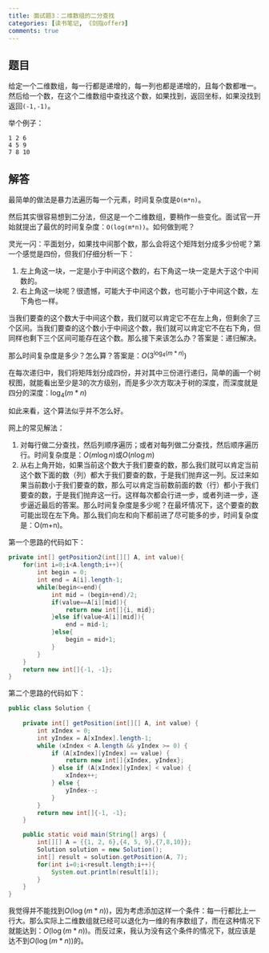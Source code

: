 ```yaml
---
title: 面试题3：二维数组的二分查找
categories: [读书笔记, 《剑指offer》]
comments: true
---
```


## 题目

给定一个二维数组，每一行都是递增的，每一列也都是递增的，且每个数都唯一。然后给一个数，在这个二维数组中查找这个数，如果找到，返回坐标，如果没找到返回`(-1,-1)`。

举个例子：

```
1 2 6
4 5 9
7 8 10
```

<!--more-->

## 解答

最简单的做法是暴力法遍历每一个元素，时间复杂度是`O(m*n)`。

然后其实很容易想到二分法，但这是一个二维数组，要稍作一些变化。面试官一开始就提出了最优的时间复杂度：`O(log(m*n))`。如何做到呢？

灵光一闪：平面划分，如果找中间那个数，那么会将这个矩阵划分成多少份呢？第一个感觉是四份，但我们仔细分析一下：

1. 左上角这一块，一定是小于中间这个数的，右下角这一块一定是大于这个中间数的。
2. 右上角这一块呢？很遗憾，可能大于中间这个数，也可能小于中间这个数，左下角也一样。

当我们要查的这个数大于中间这个数，我们就可以肯定它不在左上角，但剩余了三个区间。当我们要查的这个数小于中间这个数，我们就可以肯定它不在右下角，但同样也剩下三个区间可能存在这个数。那么接下来该怎么办？答案是：递归解决。

那么时间复杂度是多少？怎么算？答案是：$O(3^{\log_4(m*n)})$

在每次递归中，我们将矩阵划分成四份，并对其中三份进行递归，简单的画一个树杈图，就能看出至少是3的次方级别，而是多少次方取决于树的深度，而深度就是四分的深度：$\log_4(m*n)$

如此来看，这个算法似乎并不怎么好。

网上的常见解法：

1. 对每行做二分查找，然后列顺序遍历；或者对每列做二分查找，然后顺序遍历行。时间复杂度是：$O(m\log n)$或$O(n\log m)$
2. 从右上角开始，如果当前这个数大于我们要查的数，那么我们就可以肯定当前这个数下面的数（列）都大于我们要查的数，于是我们抛弃这一列。反过来如果当前数小于我们要查的数，那么可以肯定当前数前面的数（行）都小于我们要查的数，于是我们抛弃这一行。这样每次都会行进一步，或者列进一步，逐步逼近最后的答案。那么时间复杂度是多少呢？在最坏情况下，这个要查的数可能出现在左下角。那么我们向左和向下都前进了尽可能多的步，时间复杂度是：O(m+n)。

第一个思路的代码如下：

```java
private int[] getPosition2(int[][] A, int value){
    for(int i=0;i<A.length;i++){
        int begin = 0;
        int end = A[i].length-1;
        while(begin<=end){
            int mid = (begin+end)/2;
            if(value==A[i][mid]){
                return new int[]{i, mid};
            }else if(value<A[i][mid]){
                end = mid-1;
            }else{
                begin = mid+1;
            }
        }
    }
    return new int[]{-1, -1};
}
```

第二个思路的代码如下：

```java
public class Solution {
    
    private int[] getPosition(int[][] A, int value) {
        int xIndex = 0;
        int yIndex = A[xIndex].length-1;
        while (xIndex < A.length && yIndex >= 0) {
            if (A[xIndex][yIndex] == value) {
                return new int[]{xIndex, yIndex};
            } else if (A[xIndex][yIndex] < value) {
                xIndex++;
            } else {
                yIndex--;
            }
        }
        return new int[]{-1, -1};
    }

    public static void main(String[] args) {
        int[][] A = {{1, 2, 6},{4, 5, 9},{7,8,10}};
        Solution solution = new Solution();
        int[] result = solution.getPosition(A, 7);
        for(int i=0;i<result.length;i++){
            System.out.println(result[i]);
        }
    }
}
```

我觉得并不能找到$O(\log(m*n))$，因为考虑添加这样一个条件：每一行都比上一行大。那么实际上二维数组就已经可以退化为一维的有序数组了，而在这种情况下就能达到：$O(\log(m*n))$。而反过来，我认为没有这个条件的情况下，就应该是达不到$O(\log(m*n))$的。